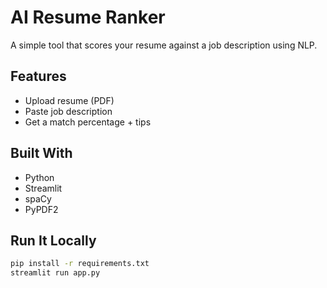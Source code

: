 # AI Resume Ranker

A simple tool that scores your resume against a job description using NLP.

## Features
- Upload resume (PDF)
- Paste job description
- Get a match percentage + tips

##  Built With
- Python
- Streamlit
- spaCy
- PyPDF2

##  Run It Locally

```bash
pip install -r requirements.txt
streamlit run app.py
